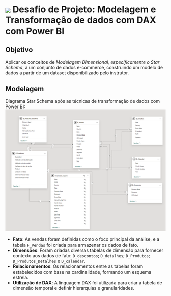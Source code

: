 <h1>
    <a href="https://www.dio.me/">
     <img align="center" width="40px" src="https://hermes.digitalinnovation.one/assets/diome/logo-minimized.png"></a>
    <span> Desafio de Projeto: Modelagem e Transformação de dados com DAX com Power BI</span>
</h1>

## Objetivo
Aplicar os conceitos de _Modelagem Dimensional, especificamente o Star Schema_, a um conjunto de dados e-commerce, construindo um modelo de dados a partir de um dataset disponibilizado pelo instrutor.

## Modelagem

Diagrama Star Schema após as técnicas de transformação de dados com Power BI:
![Modelagem Star Schema](modelagem_dados_dax.png)

 *	**Fato**: As vendas foram definidas como o foco principal da análise, e a tabela `F_Vendas` foi criada para armazenar os dados de fato.
 *	**Dimensões**: Foram criadas diversas tabelas de dimensão para fornecer contexto aos dados de fato: `D_descontos`; `D_detalhes`; `D_Produtos`; `D_Produtos_Detalhes` e `D_calendar`.
  *	**Relacionamentos**: Os relacionamentos entre as tabelas foram estabelecidos com base na cardinalidade, formando um esquema estrela.
  *	**Utilização de DAX**: A linguagem DAX foi utilizada para criar a tabela de dimensão temporal e definir hierarquias e granularidades.
